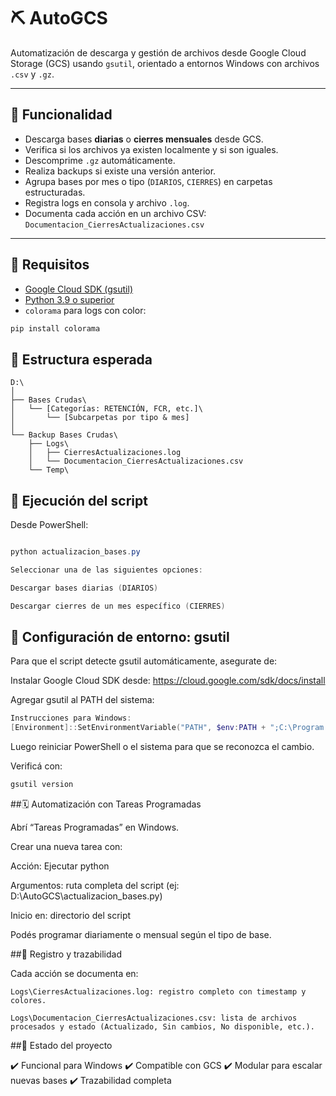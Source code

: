 # ⛏ AutoGCS

Automatización de descarga y gestión de archivos desde Google Cloud Storage (GCS) usando `gsutil`, orientado a entornos Windows con archivos `.csv` y `.gz`.

---

## 📌 Funcionalidad

- Descarga bases **diarias** o **cierres mensuales** desde GCS.
- Verifica si los archivos ya existen localmente y si son iguales.
- Descomprime `.gz` automáticamente.
- Realiza backups si existe una versión anterior.
- Agrupa bases por mes o tipo (`DIARIOS`, `CIERRES`) en carpetas estructuradas.
- Registra logs en consola y archivo `.log`.
- Documenta cada acción en un archivo CSV:  
  `Documentacion_CierresActualizaciones.csv`

---

## 🧰 Requisitos

- [Google Cloud SDK (gsutil)](https://dl.google.com/dl/cloudsdk/channels/rapid/GoogleCloudSDKInstaller.exe?hl=es-419)
- [Python 3.9 o superior](https://www.python.org/ftp/python/3.13.7/python-3.13.7-amd64.exe)
- `colorama` para logs con color:

```powershell
pip install colorama
```

##  📁 Estructura esperada
```Estructura
D:\
│
├── Bases Crudas\
│   └── [Categorías: RETENCIÓN, FCR, etc.]\
│       └── [Subcarpetas por tipo & mes]
│
└── Backup Bases Crudas\
    ├── Logs\
    │   ├── CierresActualizaciones.log
    │   └── Documentacion_CierresActualizaciones.csv
    └── Temp\
```
## 🚀 Ejecución del script

Desde PowerShell:

```PowerShell

python actualizacion_bases.py

Seleccionar una de las siguientes opciones:

Descargar bases diarias (DIARIOS)

Descargar cierres de un mes específico (CIERRES)
```

## 🔐 Configuración de entorno: gsutil

Para que el script detecte gsutil automáticamente, asegurate de:

Instalar Google Cloud SDK desde: https://cloud.google.com/sdk/docs/install

Agregar gsutil al PATH del sistema:
```PowerShell
Instrucciones para Windows:
[Environment]::SetEnvironmentVariable("PATH", $env:PATH + ";C:\Program Files\Google\Cloud SDK\google-cloud-sdk\bin", [EnvironmentVariableTarget]::Machine)
```

Luego reiniciar PowerShell o el sistema para que se reconozca el cambio.

Verificá con:
```PowerShell
gsutil version
```
##🗓️ Automatización con Tareas Programadas

Abrí “Tareas Programadas” en Windows.

Crear una nueva tarea con:

Acción: Ejecutar python

Argumentos: ruta completa del script (ej: D:\AutoGCS\actualizacion_bases.py)

Inicio en: directorio del script

Podés programar diariamente o mensual según el tipo de base.

##🧾 Registro y trazabilidad

Cada acción se documenta en:
```
Logs\CierresActualizaciones.log: registro completo con timestamp y colores.

Logs\Documentacion_CierresActualizaciones.csv: lista de archivos procesados y estado (Actualizado, Sin cambios, No disponible, etc.).
```
##🧪 Estado del proyecto

✔️ Funcional para Windows
✔️ Compatible con GCS
✔️ Modular para escalar nuevas bases
✔️ Trazabilidad completa

